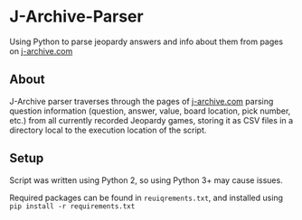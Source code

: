 # J-Archive-Parser
Using Python to parse jeopardy answers and info about them from pages on [j-archive.com](http://j-archive.com/)
## About
J-Archive parser traverses through the pages of [j-archive.com](http://j-archive.com/) parsing question information (question, answer, value, board location, pick number, etc.) from all currently recorded Jeopardy games, storing it as CSV files in a directory local to the execution location of the script.
## Setup
Script was written using Python 2, so using Python 3+ may cause issues.

Required packages can be found in `reuiqrements.txt`, and installed using `pip install -r requirements.txt`

